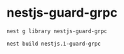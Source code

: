 # nestjs-guard-grpc

```sh
nest g library nestjs-guard-grpc
```

```sh
nest build nestjs.ì-guard-grpc
```